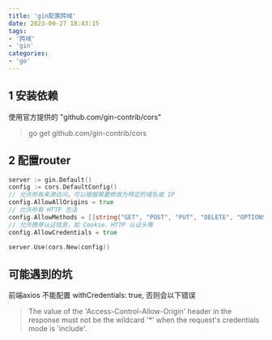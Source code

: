 ```yaml
---
title: 'gin配置跨域'
date: 2023-09-27 18:43:15
tags:
- '跨域'
- 'gin'
categories:
- 'go'
---
```


<!-- more -->
## 1 安装依赖

使用官方提供的 "github.com/gin-contrib/cors" 
> go get github.com/gin-contrib/cors


## 2 配置router

```go
server := gin.Default()
config := cors.DefaultConfig()
// 允许所有来源访问，可以根据需要修改为特定的域名或 IP
config.AllowAllOrigins = true
// 允许所有 HTTP 方法
config.AllowMethods = []string{"GET", "POST", "PUT", "DELETE", "OPTIONS"}
// 允许携带认证信息，如 Cookie、HTTP 认证头等
config.AllowCredentials = true

server.Use(cors.New(config))
```

## 可能遇到的坑
前端axios 不能配置   withCredentials: true, 否则会以下错误
> The value of the 'Access-Control-Allow-Origin' header in the response must not be the wildcard '*' when the request's credentials mode is 'include'.